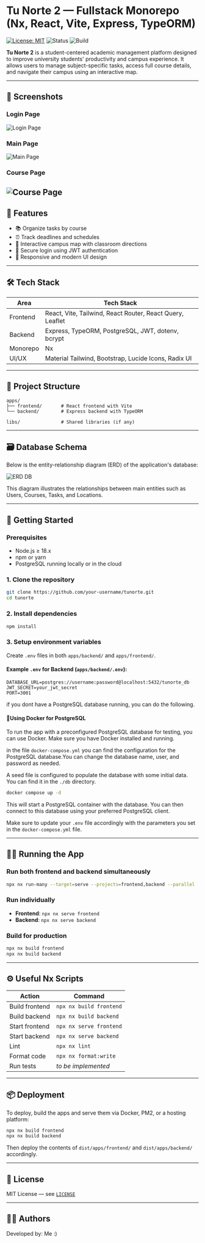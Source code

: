 
# Tu Norte 2 — Fullstack Monorepo (Nx, React, Vite, Express, TypeORM)

[![License: MIT](https://img.shields.io/badge/License-MIT-yellow.svg)](./LICENSE)
![Status](https://img.shields.io/badge/status-MVP-green)
![Build](https://img.shields.io/badge/build-passing-brightgreen)

**Tu Norte 2** is a student-centered academic management platform designed to improve university students' productivity and campus experience. It allows users to manage subject-specific tasks, access full course details, and navigate their campus using an interactive map.

---

## 📸 Screenshots

### Login Page
![Login Page](assets/LoginPage.png)

### Main Page
![Main Page](assets/MainPage.png)

### Course Page
![Course Page](assets/CoursePage.png)
---

## 🧠 Features

- 📚 Organize tasks by course
- ⏰ Track deadlines and schedules
- 🧭 Interactive campus map with classroom directions
- 🔐 Secure login using JWT authentication
- 🎨 Responsive and modern UI design

---

## 🛠 Tech Stack

| Area       | Tech Stack                                                  |
|------------|-------------------------------------------------------------|
| Frontend   | React, Vite, Tailwind, React Router, React Query, Leaflet   |
| Backend    | Express, TypeORM, PostgreSQL, JWT, dotenv, bcrypt           |
| Monorepo   | Nx                                                          |
| UI/UX      | Material Tailwind, Bootstrap, Lucide Icons, Radix UI        |

---

## 📁 Project Structure

```
apps/
├── frontend/       # React frontend with Vite
└── backend/        # Express backend with TypeORM

libs/               # Shared libraries (if any)
```
---

## 🗃️ Database Schema

Below is the entity-relationship diagram (ERD) of the application's database:

![ERD DB](assets/ERD.png)

This diagram illustrates the relationships between main entities such as Users, Courses, Tasks, and Locations.

---

## 🚀 Getting Started

### Prerequisites

- Node.js ≥ 18.x
- npm or yarn
- PostgreSQL running locally or in the cloud

### 1. Clone the repository

```bash
git clone https://github.com/your-username/tunorte.git
cd tunorte
```

### 2. Install dependencies

```bash
npm install
```

### 3. Setup environment variables

Create `.env` files in both `apps/backend/` and `apps/frontend/`.

#### Example `.env` for Backend (`apps/backend/.env`):

```env
DATABASE_URL=postgres://username:password@localhost:5432/tunorte_db
JWT_SECRET=your_jwt_secret
PORT=3001
```

if you dont have a PostgreSQL database running, you can do the following.

 
#### 🐳Using Docker for PostgreSQL

To run the app with a preconfigured PostgreSQL database for testing, you can use Docker. Make sure you have Docker installed and running.

in the file `docker-compose.yml` you can find the configuration for the PostgreSQL database.You can change the database name, user, and password as needed.

A seed file is configured to populate the database with some initial data. You can find it in the `./db` directory.



```bash
docker compose up -d
```

This will start a PostgreSQL container with the database. You can then connect to this database using your preferred PostgreSQL client.

Make sure to update your `.env` file accordingly with the parameters you set in the `docker-compose.yml` file.

---

## 🧑‍💻 Running the App

### Run both frontend and backend simultaneously

```bash
npx nx run-many --target=serve --projects=frontend,backend --parallel
```

### Run individually

- **Frontend**: `npx nx serve frontend`
- **Backend**: `npx nx serve backend`

### Build for production

```bash
npx nx build frontend
npx nx build backend
```

---

## ⚙️ Useful Nx Scripts

| Action             | Command                              |
|--------------------|--------------------------------------|
| Build frontend     | `npx nx build frontend`              |
| Build backend      | `npx nx build backend`               |
| Start frontend     | `npx nx serve frontend`              |
| Start backend      | `npx nx serve backend`               |
| Lint               | `npx nx lint`                        |
| Format code        | `npx nx format:write`                |
| Run tests          | _*to be implemented*_                |

---

## 📦 Deployment

To deploy, build the apps and serve them via Docker, PM2, or a hosting platform:

```bash
npx nx build frontend
npx nx build backend
```

Then deploy the contents of `dist/apps/frontend/` and `dist/apps/backend/` accordingly.

---

## 📄 License

MIT License — see [`LICENSE`](./LICENSE)

---

## 👨‍💻 Authors

Developed by:
Me :)